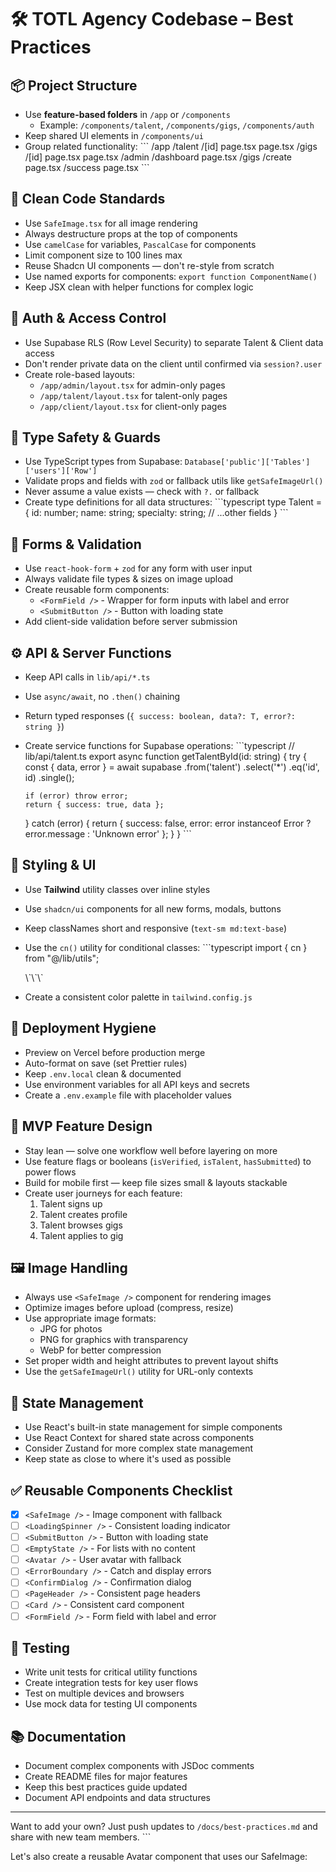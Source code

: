 # 🛠️ TOTL Agency Codebase – Best Practices

## 📦 Project Structure
- Use **feature-based folders** in `/app` or `/components`
  - Example: `/components/talent`, `/components/gigs`, `/components/auth`
- Keep shared UI elements in `/components/ui`
- Group related functionality:
  \`\`\`
  /app
    /talent
      /[id]
        page.tsx
      page.tsx
    /gigs
      /[id]
        page.tsx
      page.tsx
    /admin
      /dashboard
        page.tsx
      /gigs
        /create
          page.tsx
        /success
          page.tsx
  \`\`\`

## 🧼 Clean Code Standards
- Use `SafeImage.tsx` for all image rendering
- Always destructure props at the top of components
- Use `camelCase` for variables, `PascalCase` for components
- Limit component size to 100 lines max
- Reuse Shadcn UI components — don't re-style from scratch
- Use named exports for components: `export function ComponentName()`
- Keep JSX clean with helper functions for complex logic

## 🔐 Auth & Access Control
- Use Supabase RLS (Row Level Security) to separate Talent & Client data access
- Don't render private data on the client until confirmed via `session?.user`
- Create role-based layouts:
  - `/app/admin/layout.tsx` for admin-only pages
  - `/app/talent/layout.tsx` for talent-only pages
  - `/app/client/layout.tsx` for client-only pages

## 🧪 Type Safety & Guards
- Use TypeScript types from Supabase: `Database['public']['Tables']['users']['Row']`
- Validate props and fields with `zod` or fallback utils like `getSafeImageUrl()`
- Never assume a value exists — check with `?.` or fallback
- Create type definitions for all data structures:
  \`\`\`typescript
  type Talent = {
    id: number;
    name: string;
    specialty: string;
    // ...other fields
  }
  \`\`\`

## 🧠 Forms & Validation
- Use `react-hook-form` + `zod` for any form with user input
- Always validate file types & sizes on image upload
- Create reusable form components:
  - `<FormField />` - Wrapper for form inputs with label and error
  - `<SubmitButton />` - Button with loading state
- Add client-side validation before server submission

## ⚙️ API & Server Functions
- Keep API calls in `lib/api/*.ts`
- Use `async/await`, no `.then()` chaining
- Return typed responses (`{ success: boolean, data?: T, error?: string }`)
- Create service functions for Supabase operations:
  \`\`\`typescript
  // lib/api/talent.ts
  export async function getTalentById(id: string) {
    try {
      const { data, error } = await supabase
        .from('talent')
        .select('*')
        .eq('id', id)
        .single();
        
      if (error) throw error;
      return { success: true, data };
    } catch (error) {
      return { 
        success: false, 
        error: error instanceof Error ? error.message : 'Unknown error' 
      };
    }
  }
  \`\`\`

## 💅 Styling & UI
- Use **Tailwind** utility classes over inline styles
- Use `shadcn/ui` components for all new forms, modals, buttons
- Keep classNames short and responsive (`text-sm md:text-base`)
- Use the `cn()` utility for conditional classes:
  \`\`\`typescript
  import { cn } from "@/lib/utils";
  
  <div className={cn(
    "base-styles-here",
    isActive && "active-styles-here",
    variant === "primary" ? "primary-styles" : "secondary-styles"
  )}>
  \`\`\`
- Create a consistent color palette in `tailwind.config.js`

## 🧹 Deployment Hygiene
- Preview on Vercel before production merge
- Auto-format on save (set Prettier rules)
- Keep `.env.local` clean & documented
- Use environment variables for all API keys and secrets
- Create a `.env.example` file with placeholder values

## 🧩 MVP Feature Design
- Stay lean — solve one workflow well before layering on more
- Use feature flags or booleans (`isVerified`, `isTalent`, `hasSubmitted`) to power flows
- Build for mobile first — keep file sizes small & layouts stackable
- Create user journeys for each feature:
  1. Talent signs up
  2. Talent creates profile
  3. Talent browses gigs
  4. Talent applies to gig

## 🖼️ Image Handling
- Always use `<SafeImage />` component for rendering images
- Optimize images before upload (compress, resize)
- Use appropriate image formats:
  - JPG for photos
  - PNG for graphics with transparency
  - WebP for better compression
- Set proper width and height attributes to prevent layout shifts
- Use the `getSafeImageUrl()` utility for URL-only contexts

## 🔄 State Management
- Use React's built-in state management for simple components
- Use React Context for shared state across components
- Consider Zustand for more complex state management
- Keep state as close to where it's used as possible

## ✅ Reusable Components Checklist
- [x] `<SafeImage />` - Image component with fallback
- [ ] `<LoadingSpinner />` - Consistent loading indicator
- [ ] `<SubmitButton />` - Button with loading state
- [ ] `<EmptyState />` - For lists with no content
- [ ] `<Avatar />` - User avatar with fallback
- [ ] `<ErrorBoundary />` - Catch and display errors
- [ ] `<ConfirmDialog />` - Confirmation dialog
- [ ] `<PageHeader />` - Consistent page headers
- [ ] `<Card />` - Consistent card component
- [ ] `<FormField />` - Form field with label and error

## 🧪 Testing
- Write unit tests for critical utility functions
- Create integration tests for key user flows
- Test on multiple devices and browsers
- Use mock data for testing UI components

## 📚 Documentation
- Document complex components with JSDoc comments
- Create README files for major features
- Keep this best practices guide updated
- Document API endpoints and data structures

---

Want to add your own? Just push updates to `/docs/best-practices.md` and share with new team members.
\`\`\`

Let's also create a reusable Avatar component that uses our SafeImage:
